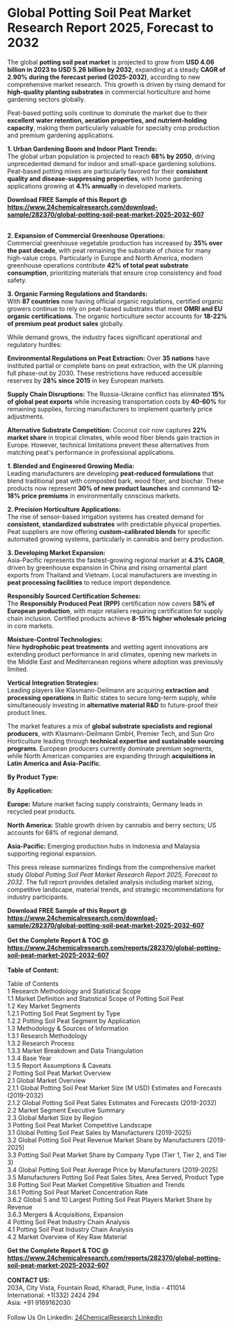 <h1>Global Potting Soil Peat Market Research Report 2025, Forecast to 2032</h1><p>The global <strong>potting soil peat market</strong> is projected to grow from <strong>USD 4.06 billion in 2023 to USD 5.26 billion by 2032</strong>, expanding at a steady <strong>CAGR of 2.90% during the forecast period (2025-2032)</strong>, according to new comprehensive market research. This growth is driven by rising demand for <strong>high-quality planting substrates</strong> in commercial horticulture and home gardening sectors globally.</p><p>Peat-based potting soils continue to dominate the market due to their <strong>excellent water retention, aeration properties, and nutrient-holding capacity</strong>, making them particularly valuable for specialty crop production and premium gardening applications.</p><p><strong>1. Urban Gardening Boom and Indoor Plant Trends:</strong><br>
The global urban population is projected to reach <strong>68% by 2050</strong>, driving unprecedented demand for indoor and small-space gardening solutions. Peat-based potting mixes are particularly favored for their <strong>consistent quality and disease-suppressing properties</strong>, with home gardening applications growing at <strong>4.1% annually</strong> in developed markets.</p><div><b>Download FREE Sample of this Report @ 
            <a href="https://www.24chemicalresearch.com/download-sample/282370/global-potting-soil-peat-market-2025-2032-607">
            https://www.24chemicalresearch.com/download-sample/282370/global-potting-soil-peat-market-2025-2032-607</a></b></div><br><p><strong>2. Expansion of Commercial Greenhouse Operations:</strong><br>
Commercial greenhouse vegetable production has increased by <strong>35% over the past decade</strong>, with peat remaining the substrate of choice for many high-value crops. Particularly in Europe and North America, modern greenhouse operations contribute <strong>42% of total peat substrate consumption</strong>, prioritizing materials that ensure crop consistency and food safety.</p><p><strong>3. Organic Farming Regulations and Standards:</strong><br>
With <strong>87 countries</strong> now having official organic regulations, certified organic growers continue to rely on peat-based substrates that meet <strong>OMRI and EU organic certifications</strong>. The organic horticulture sector accounts for <strong>18-22% of premium peat product sales</strong> globally.</p><p>While demand grows, the industry faces significant operational and regulatory hurdles:</p><p><strong>Environmental Regulations on Peat Extraction:</strong> Over <strong>35 nations</strong> have instituted partial or complete bans on peat extraction, with the UK planning full phase-out by 2030. These restrictions have reduced accessible reserves by <strong>28% since 2015</strong> in key European markets.</p><p><strong>Supply Chain Disruptions:</strong> The Russia-Ukraine conflict has eliminated <strong>15% of global peat exports</strong> while increasing transportation costs by <strong>40-60%</strong> for remaining supplies, forcing manufacturers to implement quarterly price adjustments.</p><p><strong>Alternative Substrate Competition:</strong> Coconut coir now captures <strong>22% market share</strong> in tropical climates, while wood fiber blends gain traction in Europe. However, technical limitations prevent these alternatives from matching peat's performance in professional applications.</p><p><strong>1. Blended and Engineered Growing Media:</strong><br>
Leading manufacturers are developing <strong>peat-reduced formulations</strong> that blend traditional peat with composted bark, wood fiber, and biochar. These products now represent <strong>30% of new product launches</strong> and command <strong>12-18% price premiums</strong> in environmentally conscious markets.</p><p><strong>2. Precision Horticulture Applications:</strong><br>
The rise of sensor-based irrigation systems has created demand for <strong>consistent, standardized substrates</strong> with predictable physical properties. Peat suppliers are now offering <strong>custom-calibrated blends</strong> for specific automated growing systems, particularly in cannabis and berry production.</p><p><strong>3. Developing Market Expansion:</strong><br>
Asia-Pacific represents the fastest-growing regional market at <strong>4.3% CAGR</strong>, driven by greenhouse expansion in China and rising ornamental plant exports from Thailand and Vietnam. Local manufacturers are investing in <strong>peat processing facilities</strong> to reduce import dependence.</p><p><strong>Responsibly Sourced Certification Schemes:</strong><br>
	The <strong>Responsibly Produced Peat (RPP)</strong> certification now covers <strong>58% of European production</strong>, with major retailers requiring certification for supply chain inclusion. Certified products achieve <strong>8-15% higher wholesale pricing</strong> in core markets.</p><p><strong>Moisture-Control Technologies:</strong><br>
	New <strong>hydrophobic peat treatments</strong> and wetting agent innovations are extending product performance in arid climates, opening new markets in the Middle East and Mediterranean regions where adoption was previously limited.</p><p><strong>Vertical Integration Strategies:</strong><br>
	Leading players like Klasmann-Deilmann are acquiring <strong>extraction and processing operations</strong> in Baltic states to secure long-term supply, while simultaneously investing in <strong>alternative material R&amp;D</strong> to future-proof their product lines.</p><p>The market features a mix of <strong>global substrate specialists and regional producers</strong>, with Klasmann-Deilmann GmbH, Premier Tech, and Sun Gro Horticulture leading through <strong>technical expertise and sustainable sourcing programs</strong>. European producers currently dominate premium segments, while North American companies are expanding through <strong>acquisitions in Latin America and Asia-Pacific</strong>.</p><p><strong>By Product Type:</strong></p><p><strong>By Application:</strong></p><p><strong>Europe:</strong> Mature market facing supply constraints; Germany leads in recycled peat products.</p><p><strong>North America:</strong> Stable growth driven by cannabis and berry sectors; US accounts for 68% of regional demand.</p><p><strong>Asia-Pacific:</strong> Emerging production hubs in Indonesia and Malaysia supporting regional expansion.</p><p>This press release summarizes findings from the comprehensive market study <em>Global Potting Soil Peat Market Research Report 2025, Forecast to 2032</em>. The full report provides detailed analysis including market sizing, competitive landscape, material trends, and strategic recommendations for industry participants.</p><div><b>Download FREE Sample of this Report @ 
            <a href="https://www.24chemicalresearch.com/download-sample/282370/global-potting-soil-peat-market-2025-2032-607">
            https://www.24chemicalresearch.com/download-sample/282370/global-potting-soil-peat-market-2025-2032-607</a></b></div><br><div><b>Get the Complete Report & TOC @ 
            <a href="https://www.24chemicalresearch.com/reports/282370/global-potting-soil-peat-market-2025-2032-607">
            https://www.24chemicalresearch.com/reports/282370/global-potting-soil-peat-market-2025-2032-607</a></b></div><br>
            <b>Table of Content:</b><p>Table of Contents<br />
1 Research Methodology and Statistical Scope<br />
1.1 Market Definition and Statistical Scope of Potting Soil Peat<br />
1.2 Key Market Segments<br />
1.2.1 Potting Soil Peat Segment by Type<br />
1.2.2 Potting Soil Peat Segment by Application<br />
1.3 Methodology & Sources of Information<br />
1.3.1 Research Methodology<br />
1.3.2 Research Process<br />
1.3.3 Market Breakdown and Data Triangulation<br />
1.3.4 Base Year<br />
1.3.5 Report Assumptions & Caveats<br />
2 Potting Soil Peat Market Overview<br />
2.1 Global Market Overview<br />
2.1.1 Global Potting Soil Peat Market Size (M USD) Estimates and Forecasts (2019-2032)<br />
2.1.2 Global Potting Soil Peat Sales Estimates and Forecasts (2019-2032)<br />
2.2 Market Segment Executive Summary<br />
2.3 Global Market Size by Region<br />
3 Potting Soil Peat Market Competitive Landscape<br />
3.1 Global Potting Soil Peat Sales by Manufacturers (2019-2025)<br />
3.2 Global Potting Soil Peat Revenue Market Share by Manufacturers (2019-2025)<br />
3.3 Potting Soil Peat Market Share by Company Type (Tier 1, Tier 2, and Tier 3)<br />
3.4 Global Potting Soil Peat Average Price by Manufacturers (2019-2025)<br />
3.5 Manufacturers Potting Soil Peat Sales Sites, Area Served, Product Type<br />
3.6 Potting Soil Peat Market Competitive Situation and Trends<br />
3.6.1 Potting Soil Peat Market Concentration Rate<br />
3.6.2 Global 5 and 10 Largest Potting Soil Peat Players Market Share by Revenue<br />
3.6.3 Mergers & Acquisitions, Expansion<br />
4 Potting Soil Peat Industry Chain Analysis<br />
4.1 Potting Soil Peat Industry Chain Analysis<br />
4.2 Market Overview of Key Raw Material</p><div><b>Get the Complete Report & TOC @ 
            <a href="https://www.24chemicalresearch.com/reports/282370/global-potting-soil-peat-market-2025-2032-607">
            https://www.24chemicalresearch.com/reports/282370/global-potting-soil-peat-market-2025-2032-607</a></b></div><br><b>CONTACT US:</b><br>
            203A, City Vista, Fountain Road, Kharadi, Pune, India - 411014<br>
            International: +1(332) 2424 294<br>
            Asia: +91 9169162030 <br><br>
            Follow Us On LinkedIn: <a href="https://www.linkedin.com/company/24chemicalresearch/">24ChemicalResearch LinkedIn</a>